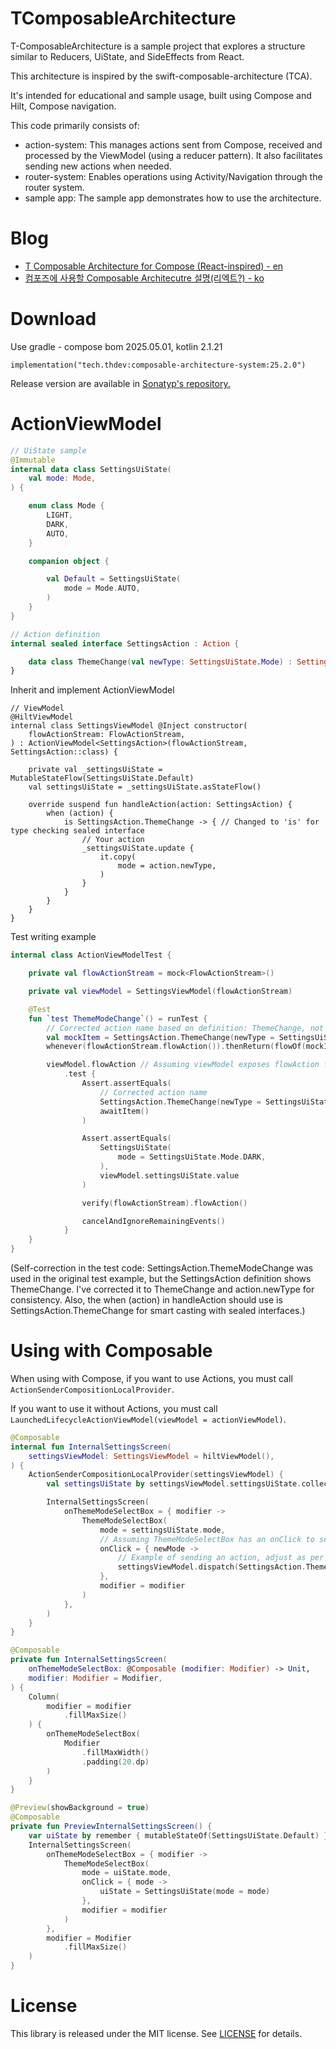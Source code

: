 # TComposableArchitecture

T-ComposableArchitecture is a sample project that explores a structure similar to Reducers, UiState, and SideEffects from React.

This architecture is inspired by the swift-composable-architecture (TCA).

It's intended for educational and sample usage, built using Compose and Hilt, Compose navigation.

This code primarily consists of:

- action-system: This manages actions sent from Compose, received and processed by the ViewModel (using a reducer pattern). It also facilitates sending new actions when needed.
- router-system: Enables operations using Activity/Navigation through the router system.
- sample app: The sample app demonstrates how to use the architecture.


# Blog
- [T Composable Architecture for Compose (React-inspired) - en](https://medium.com/@taehwandev/t-composable-architecture-for-compose-react-inspired-6ef28d799100)
- [컴포즈에 사용할 Composable Architecutre 설명(리엑트?) - ko](https://thdev.tech/architecture/2025/02/02/Android-Architecture-01/)

# Download

Use gradle - compose bom 2025.05.01, kotlin 2.1.21

```
implementation("tech.thdev:composable-architecture-system:25.2.0")
```

Release version are available in [Sonatyp's repository.](https://search.maven.org/search?q=tech.thdev)

# ActionViewModel

```kotlin
// UiState sample
@Immutable
internal data class SettingsUiState(
    val mode: Mode,
) {

    enum class Mode {
        LIGHT,
        DARK,
        AUTO,
    }

    companion object {

        val Default = SettingsUiState(
            mode = Mode.AUTO,
        )
    }
}

// Action definition
internal sealed interface SettingsAction : Action {

    data class ThemeChange(val newType: SettingsUiState.Mode) : SettingsAction
}
```

Inherit and implement ActionViewModel

```
// ViewModel
@HiltViewModel
internal class SettingsViewModel @Inject constructor(
    flowActionStream: FlowActionStream,
) : ActionViewModel<SettingsAction>(flowActionStream, SettingsAction::class) {

    private val _settingsUiState = MutableStateFlow(SettingsUiState.Default)
    val settingsUiState = _settingsUiState.asStateFlow()

    override suspend fun handleAction(action: SettingsAction) {
        when (action) {
            is SettingsAction.ThemeChange -> { // Changed to 'is' for type checking sealed interface
                // Your action
                _settingsUiState.update {
                    it.copy(
                        mode = action.newType,
                    )
                }
            }
        }
    }
}
```

Test writing example

```kotlin
internal class ActionViewModelTest {

    private val flowActionStream = mock<FlowActionStream>()

    private val viewModel = SettingsViewModel(flowActionStream)

    @Test
    fun `test ThemeModeChange`() = runTest {
        // Corrected action name based on definition: ThemeChange, not ThemeModeChange
        val mockItem = SettingsAction.ThemeChange(newType = SettingsUiState.Mode.DARK)
        whenever(flowActionStream.flowAction()).thenReturn(flowOf(mockItem))

        viewModel.flowAction // Assuming viewModel exposes flowAction for testing, or this needs adjustment based on actual API
            .test {
                Assert.assertEquals(
                    // Corrected action name
                    SettingsAction.ThemeChange(newType = SettingsUiState.Mode.DARK),
                    awaitItem()
                )

                Assert.assertEquals(
                    SettingsUiState(
                        mode = SettingsUiState.Mode.DARK,
                    ),
                    viewModel.settingsUiState.value
                )

                verify(flowActionStream).flowAction()

                cancelAndIgnoreRemainingEvents()
            }
    }
}
```

(Self-correction in the test code: SettingsAction.ThemeModeChange was used in the original test example, but the SettingsAction definition shows ThemeChange. I've corrected it to ThemeChange and action.newType for consistency. Also, the when (action) in handleAction should use is SettingsAction.ThemeChange for smart casting with sealed interfaces.)

# Using with Composable

When using with Compose, if you want to use Actions, you must call `ActionSenderCompositionLocalProvider`.

If you want to use it without Actions, you must call `LaunchedLifecycleActionViewModel(viewModel = actionViewModel)`.

```kotlin
@Composable
internal fun InternalSettingsScreen(
    settingsViewModel: SettingsViewModel = hiltViewModel(),
) {
    ActionSenderCompositionLocalProvider(settingsViewModel) {
        val settingsUiState by settingsViewModel.settingsUiState.collectAsStateWithLifecycle()

        InternalSettingsScreen(
            onThemeModeSelectBox = { modifier ->
                ThemeModeSelectBox(
                    mode = settingsUiState.mode,
                    // Assuming ThemeModeSelectBox has an onClick to send an action
                    onClick = { newMode ->
                        // Example of sending an action, adjust as per actual ThemeModeSelectBox
                        settingsViewModel.dispatch(SettingsAction.ThemeChange(newType = newMode))
                    },
                    modifier = modifier
                )
            },
        )
    }
}

@Composable
private fun InternalSettingsScreen(
    onThemeModeSelectBox: @Composable (modifier: Modifier) -> Unit,
    modifier: Modifier = Modifier,
) {
    Column(
        modifier = modifier
            .fillMaxSize()
    ) {
        onThemeModeSelectBox(
            Modifier
                .fillMaxWidth()
                .padding(20.dp)
        )
    }
}

@Preview(showBackground = true)
@Composable
private fun PreviewInternalSettingsScreen() {
    var uiState by remember { mutableStateOf(SettingsUiState.Default) }
    InternalSettingsScreen(
        onThemeModeSelectBox = { modifier ->
            ThemeModeSelectBox(
                mode = uiState.mode,
                onClick = { mode ->
                    uiState = SettingsUiState(mode = mode)
                },
                modifier = modifier
            )
        },
        modifier = Modifier
            .fillMaxSize()
    )
}
```

# License

This library is released under the MIT license. See [LICENSE](LICENSE) for details.
